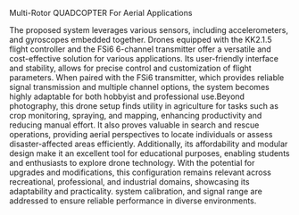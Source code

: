 Multi-Rotor QUADCOPTER For Aerial Applications

The proposed system leverages various sensors, including accelerometers, and gyroscopes embedded together. Drones equipped with the KK2.1.5 flight controller and the FSi6 6-channel transmitter offer a versatile and cost-effective solution for various applications. Its user-friendly interface and stability, allows for precise control and customization of flight parameters.
When paired with the FSi6 transmitter, which provides reliable signal transmission and multiple channel options, the system becomes highly adaptable for both hobbyist and professional use.Beyond photography, this drone setup finds utility in agriculture for tasks such as crop monitoring, spraying, and mapping, enhancing productivity and reducing manual effort. It also proves valuable in search and rescue operations, providing aerial perspectives to locate individuals or assess disaster-affected areas efficiently.
Additionally, its affordability and modular design make it an excellent tool for educational purposes, enabling students and enthusiasts to explore drone technology. With the potential for upgrades and modifications, this configuration remains relevant across recreational, professional, and industrial domains, showcasing its adaptability and practicality.
system calibration, and signal range are addressed to ensure reliable performance in diverse environments.
